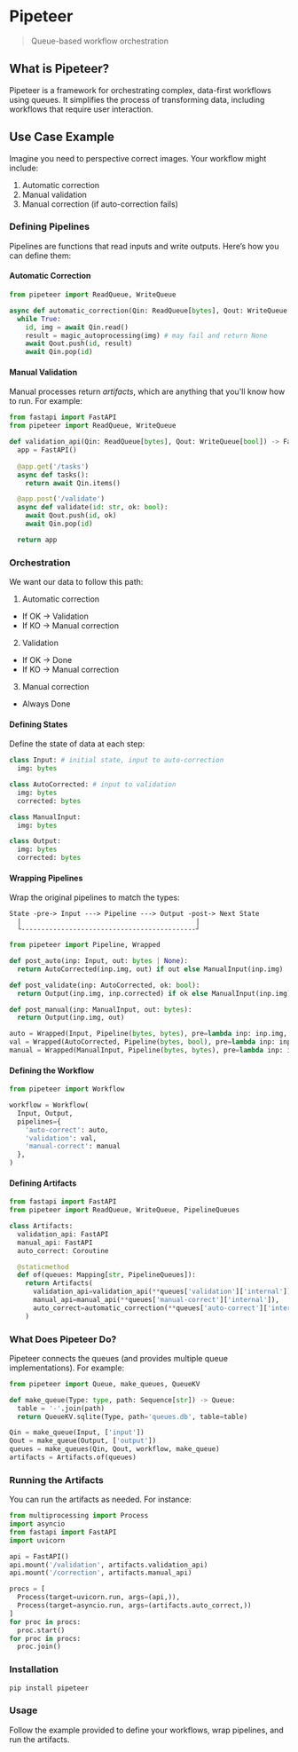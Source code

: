 # Pipeteer

> Queue-based workflow orchestration

## What is Pipeteer?

Pipeteer is a framework for orchestrating complex, data-first workflows using queues. It simplifies the process of transforming data, including workflows that require user interaction.

## Use Case Example

Imagine you need to perspective correct images. Your workflow might include:
1. Automatic correction
2. Manual validation
3. Manual correction (if auto-correction fails)

### Defining Pipelines

Pipelines are functions that read inputs and write outputs. Here’s how you can define them:

#### Automatic Correction

```python
from pipeteer import ReadQueue, WriteQueue

async def automatic_correction(Qin: ReadQueue[bytes], Qout: WriteQueue[bytes|None]):
  while True:
    id, img = await Qin.read()
    result = magic_autoprocessing(img) # may fail and return None
    await Qout.push(id, result)
    await Qin.pop(id)
```

#### Manual Validation

Manual processes return *artifacts*, which are anything that you'll know how to run. For example:

```python
from fastapi import FastAPI
from pipeteer import ReadQueue, WriteQueue

def validation_api(Qin: ReadQueue[bytes], Qout: WriteQueue[bool]) -> FastAPI:
  app = FastAPI()
  
  @app.get('/tasks')
  async def tasks():
    return await Qin.items()

  @app.post('/validate')
  async def validate(id: str, ok: bool):
    await Qout.push(id, ok)
    await Qin.pop(id)

  return app
```

### Orchestration

We want our data to follow this path:
1. Automatic correction
  - If OK -> Validation
  - If KO -> Manual correction
2. Validation
  - If OK -> Done
  - If KO -> Manual correction
3. Manual correction
  - Always Done

#### Defining States

Define the state of data at each step:

```python
class Input: # initial state, input to auto-correction
  img: bytes

class AutoCorrected: # input to validation
  img: bytes
  corrected: bytes

class ManualInput:
  img: bytes

class Output:
  img: bytes
  corrected: bytes
```

#### Wrapping Pipelines

Wrap the original pipelines to match the types:

```
State -pre-> Input ---> Pipeline ---> Output -post-> Next State
  |                                            |
  └--------------------------------------------┘
```

```python
from pipeteer import Pipeline, Wrapped

def post_auto(inp: Input, out: bytes | None):
  return AutoCorrected(inp.img, out) if out else ManualInput(inp.img)

def post_validate(inp: AutoCorrected, ok: bool):
  return Output(inp.img, inp.corrected) if ok else ManualInput(inp.img)

def post_manual(inp: ManualInput, out: bytes):
  return Output(inp.img, out)

auto = Wrapped(Input, Pipeline(bytes, bytes), pre=lambda inp: inp.img, post=post_auto)
val = Wrapped(AutoCorrected, Pipeline(bytes, bool), pre=lambda inp: inp.corrected, post=post_validate)
manual = Wrapped(ManualInput, Pipeline(bytes, bytes), pre=lambda inp: inp.img, post=post_manual)
```

#### Defining the Workflow

```python
from pipeteer import Workflow

workflow = Workflow(
  Input, Output,
  pipelines={
    'auto-correct': auto,
    'validation': val,
    'manual-correct': manual
  },
)
```

#### Defining Artifacts

```python
from fastapi import FastAPI
from pipeteer import ReadQueue, WriteQueue, PipelineQueues

class Artifacts:
  validation_api: FastAPI
  manual_api: FastAPI
  auto_correct: Coroutine

  @staticmethod
  def of(queues: Mapping[str, PipelineQueues]):
    return Artifacts(
      validation_api=validation_api(**queues['validation']['internal']),
      manual_api=manual_api(**queues['manual-correct']['internal']),
      auto_correct=automatic_correction(**queues['auto-correct']['internal']),
    )
```

### What Does Pipeteer Do?

Pipeteer connects the queues (and provides multiple queue implementations). For example:

```python
from pipeteer import Queue, make_queues, QueueKV

def make_queue(Type: type, path: Sequence[str]) -> Queue:
  table = '-'.join(path)
  return QueueKV.sqlite(Type, path='queues.db', table=table)

Qin = make_queue(Input, ['input'])
Qout = make_queue(Output, ['output'])
queues = make_queues(Qin, Qout, workflow, make_queue)
artifacts = Artifacts.of(queues)
```

### Running the Artifacts

You can run the artifacts as needed. For instance:

```python
from multiprocessing import Process
import asyncio
from fastapi import FastAPI
import uvicorn

api = FastAPI()
api.mount('/validation', artifacts.validation_api)
api.mount('/correction', artifacts.manual_api)

procs = [
  Process(target=uvicorn.run, args=(api,)),
  Process(target=asyncio.run, args=(artifacts.auto_correct,))
]
for proc in procs:
  proc.start()
for proc in procs:
  proc.join()
```

### Installation

```sh
pip install pipeteer
```

### Usage

Follow the example provided to define your workflows, wrap pipelines, and run the artifacts.
